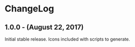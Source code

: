 ChangeLog
=========

1.0.0 - (August 22, 2017)
-----------------
Initial stable release. Icons included with scripts to generate.
